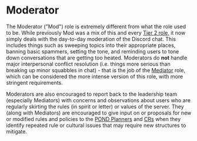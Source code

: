 # Moderator

The Moderator ("Mod") role is extremely different from what the role used to be. While previously Mod was a mix of this and every [Tier 2 role](#tier-2-roles), it now simply deals with the day-to-day moderation of the Discord chat. This includes things such as sweeping topics into their appropriate places, banning basic spammers, setting the tone, and reminding users to tone down conversations that are getting too heated. Moderators do **not** handle major interpersonal conflict resolution (i.e. things more serious than breaking up minor squabbles in chat) - that is the job of the [Mediator](#mediator) role, which can be considered the more intense version of this role, with more stringent requirements.

Moderators are also encouraged to report back to the leadership team (especially Mediators) with concerns and observations about users who are regularly skirting the rules (in spirit or letter) or values of the server. They (along with Mediators) are encouraged to give input on or proposals for new or modified rules and policies to the [POND Planners](#pond-planner) and [CRs](#community-representative) when they identify repeated rule or cultural issues that may require new structures to mitigate.